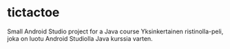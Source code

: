 # tictactoe
Small Android Studio project for a Java course
Yksinkertainen ristinolla-peli, joka on luotu Android Studiolla Java kurssia varten.
